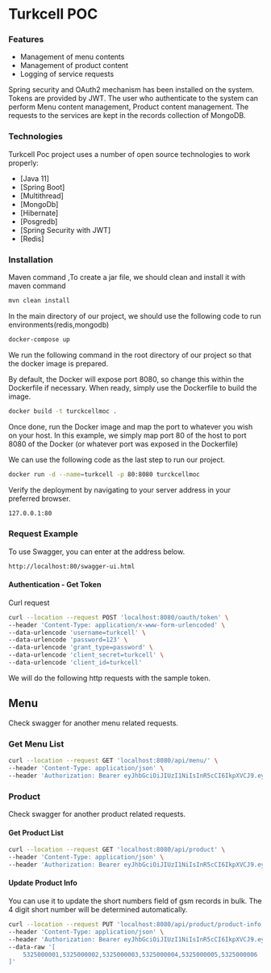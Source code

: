 # Turkcell POC

### Features

- Management of menu contents
- Management of product content
- Logging of service requests

Spring security and OAuth2 mechanism has been installed on the system. Tokens are provided by JWT.
The user who authenticate to the system can perform Menu content management, Product content management.
The requests to the services are kept in the records collection of MongoDB.


### Technologies

Turkcell Poc project uses a number of open source technologies to work properly:

- [Java 11]
- [Spring Boot]
- [Multithread]
- [MongoDb]
- [Hibernate]
- [Posgredb]
- [Spring Security with JWT]
- [Redis]

### Installation

Maven command ,To create a jar file, we should clean and install it with maven command
```sh
mvn clean install
```

In the main directory of our project, we should use the following code to run environments(redis,mongodb)
```sh
docker-compose up
```

We run the following command in the root directory of our project so that the docker image is prepared.

By default, the Docker will expose port 8080, so change this within the
Dockerfile if necessary. When ready, simply use the Dockerfile to
build the image.

```sh
docker build -t turckcellmoc .
```

Once done, run the Docker image and map the port to whatever you wish on
your host. In this example, we simply map port 80 of the host to
port 8080 of the Docker (or whatever port was exposed in the Dockerfile)

We can use the following code as the last step to run our project.

```sh
docker run -d --name=turkcell -p 80:8080 turckcellmoc
```

Verify the deployment by navigating to your server address in
your preferred browser.

```sh
127.0.0.1:80
```

### Request Example

To use Swagger, you can enter at the address below.
```sh
http://localhost:80/swagger-ui.html
```
#### Authentication - Get Token

Curl request
```sh
curl --location --request POST 'localhost:8080/oauth/token' \
--header 'Content-Type: application/x-www-form-urlencoded' \
--data-urlencode 'username=turkcell' \
--data-urlencode 'password=123' \
--data-urlencode 'grant_type=password' \
--data-urlencode 'client_secret=turkcell' \
--data-urlencode 'client_id=turkcell'
```
We will do the following http requests with the sample token.

## Menu
Check swagger for another menu related requests.
### Get Menu List

```sh
curl --location --request GET 'localhost:8080/api/menu/' \
--header 'Content-Type: application/json' \
--header 'Authorization: Bearer eyJhbGciOiJIUzI1NiIsInR5cCI6IkpXVCJ9.eyJhdWQiOlsib2F1dGgyLXNlcnZlciJdLCJ1c2VyX25hbWUiOiJ0dXJrY2VsbCIsInNjb3BlIjpbInJlYWQiLCJ3cml0ZSIsInRydXN0Il0sImV4cCI6MTYxNzkwMzM0OCwiYXV0aG9yaXRpZXMiOlsiUk9MRUFETUlOIl0sImp0aSI6IktxdW41TVNFR1g3bDlVWTdFQTR2S3VrajVsST0iLCJjbGllbnRfaWQiOiJ0dXJrY2VsbCJ9.DVWA4taw6vnwPCrF5a7e-SWKPKMZosf3BQ7y7mniq3M'
```

### Product
Check swagger for another product related requests.
#### Get Product List

```sh
curl --location --request GET 'localhost:8080/api/product' \
--header 'Content-Type: application/json' \
--header 'Authorization: Bearer eyJhbGciOiJIUzI1NiIsInR5cCI6IkpXVCJ9.eyJhdWQiOlsib2F1dGgyLXNlcnZlciJdLCJ1c2VyX25hbWUiOiJ0dXJrY2VsbCIsInNjb3BlIjpbInJlYWQiLCJ3cml0ZSIsInRydXN0Il0sImV4cCI6MTYxNzkwMzM0OCwiYXV0aG9yaXRpZXMiOlsiUk9MRUFETUlOIl0sImp0aSI6IktxdW41TVNFR1g3bDlVWTdFQTR2S3VrajVsST0iLCJjbGllbnRfaWQiOiJ0dXJrY2VsbCJ9.DVWA4taw6vnwPCrF5a7e-SWKPKMZosf3BQ7y7mniq3M'
```

#### Update Product Info
You can use it to update the short numbers field of gsm records in bulk.
The 4 digit short number will be determined automatically.

```sh
curl --location --request PUT 'localhost:8080/api/product/product-info' \
--header 'Content-Type: application/json' \
--header 'Authorization: Bearer eyJhbGciOiJIUzI1NiIsInR5cCI6IkpXVCJ9.eyJhdWQiOlsib2F1dGgyLXNlcnZlciJdLCJ1c2VyX25hbWUiOiJ0dXJrY2VsbCIsInNjb3BlIjpbInJlYWQiLCJ3cml0ZSIsInRydXN0Il0sImV4cCI6MTYxNzkwMzM0OCwiYXV0aG9yaXRpZXMiOlsiUk9MRUFETUlOIl0sImp0aSI6IktxdW41TVNFR1g3bDlVWTdFQTR2S3VrajVsST0iLCJjbGllbnRfaWQiOiJ0dXJrY2VsbCJ9.DVWA4taw6vnwPCrF5a7e-SWKPKMZosf3BQ7y7mniq3M' \
--data-raw '[
    5325000001,5325000002,5325000003,5325000004,5325000005,5325000006
]'
```




